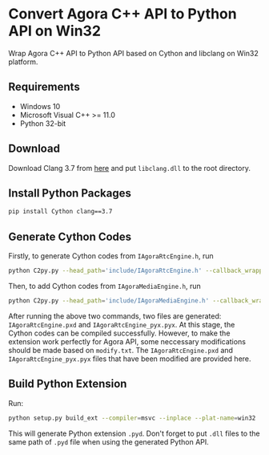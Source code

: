 # Convert Agora C++ API to Python API on Win32
Wrap Agora C++ API to Python API based on Cython and libclang on Win32 platform.

## Requirements
- Windows 10
- Microsoft Visual C++ >= 11.0
- Python 32-bit

## Download
Download Clang 3.7 from [here](http://releases.llvm.org/download.html) and put `libclang.dll` to the root directory.

## Install Python Packages
```bash
pip install Cython clang==3.7
```

## Generate Cython Codes
Firstly, to generate Cython codes from `IAgoraRtcEngine.h`, run
```bash
python C2py.py --head_path='include/IAgoraRtcEngine.h' --callback_wrapper='EventHandlerWrapper.h' --target_file_name='IAgoraRtcEngine'  --mode='new'
```
Then, to add Cython codes from `IAgoraMediaEngine.h`, run
```bash
python C2py.py --head_path='include/IAgoraMediaEngine.h' --callback_wrapper='VideoFrameObserverWrapper.h' --target_file_name='IAgoraRtcEngine'  --mode='add'  --extern_pxd='extern_pxd.txt'  --extern_pyx='extern_pyx.txt'
```
After running the above two commands, two files are generated: `IAgoraRtcEngine.pxd` and `IAgoraRtcEngine_pyx.pyx`. At this stage, the Cython codes can be compiled successfully. However, to make the extension work perfectly for Agora API, some neccessary modifications should be made based on `modify.txt`. The `IAgoraRtcEngine.pxd` and `IAgoraRtcEngine_pyx.pyx` files that have been modified are provided here.

## Build Python Extension
Run:
```bash
python setup.py build_ext --compiler=msvc --inplace --plat-name=win32
```
This will generate Python extension `.pyd`. Don't forget to put `.dll` files to the same path of `.pyd` file when using the generated Python API.
